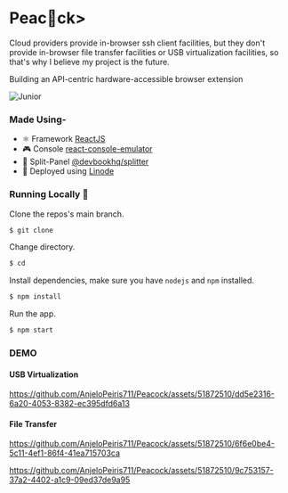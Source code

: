 # Peac🦚ck>

Cloud providers provide in-browser ssh client facilities, but they don't provide in-browser file transfer facilities or USB virtualization facilities, so that's why I believe my project is the future.

Building an API-centric hardware-accessible
browser extension 

![Junior](https://img.shields.io/badge/POWERED%20BY-Junior-brightgreen?style=for-the-badge&logoColor=white&label=Powered%20By)

### Made Using-
- ⚛  Framework [ReactJS](https://reactjs.org/)
- 🎮 Console [react-console-emulator](https://github.com/linuswillner/react-console-emulator)
- 🖖 Split-Panel [@devbookhq/splitter](https://www.npmjs.com/package/@devbookhq/splitter)
- 🚀 Deployed using [Linode](https://)

### Running Locally 🚀
Clone the repos's main branch.
```sh
$ git clone 
```
Change directory.
```sh
$ cd 
```
Install dependencies, make sure you have `nodejs` and `npm` installed.
```sh
$ npm install
```
Run the app.
```sh
$ npm start
```

### DEMO

#### USB Virtualization
https://github.com/AnjeloPeiris711/Peacock/assets/51872510/dd5e2316-6a20-4053-8382-ec395dfd6a13

#### File Transfer

https://github.com/AnjeloPeiris711/Peacock/assets/51872510/6f6e0be4-5c11-4ef1-86f4-41ea715703ca


https://github.com/AnjeloPeiris711/Peacock/assets/51872510/9c753157-37a2-4402-a1c9-09ed37de9a95






